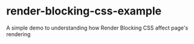 # render-blocking-css-example
A simple demo to understanding how Render Blocking CSS affect page's rendering
